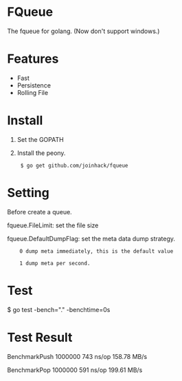 FQueue
==================================
The fqueue for golang.
(Now don't support windows.)


Features
==================================
* Fast
* Persistence
* Rolling File

Install
==================================
1. Set the GOPATH 

2. Install the peony. 

		$ go get github.com/joinhack/fqueue

Setting
==================================
Before create a queue.

fqueue.FileLimit: set the file size

fqueue.DefaultDumpFlag: set the meta data dump strategy.

        0 dump meta immediately, this is the default value
        
        1 dump meta per second.


Test
==================================
$ go test -bench="." -benchtime=0s


Test Result
==================================

BenchmarkPush	 1000000	       743 ns/op	 158.78 MB/s

BenchmarkPop	 1000000	       591 ns/op	 199.61 MB/s

